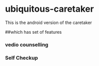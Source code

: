 # ubiquitous-caretaker
This is the android version of the caretaker

##which has set of features
### vedio counselling
### Self Checkup
